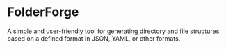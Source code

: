 # FolderForge
A simple and user-friendly tool for generating directory and file structures based on a defined format in JSON, YAML, or other formats.
